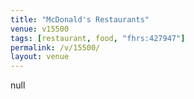 ```yaml
---
title: "McDonald's Restaurants"
venue: v15500
tags: [restaurant, food, "fhrs:427947"]
permalink: /v/15500/
layout: venue
---
```

null